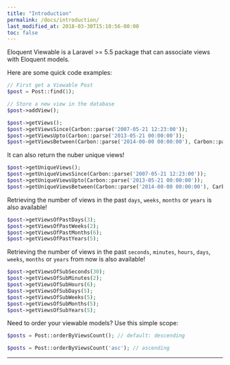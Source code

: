 ```yaml
---
title: "Introduction"
permalink: /docs/introduction/
last_modified_at: 2018-03-30T15:10:56-00:00
toc: false
---
```


Eloquent Viewable is a Laravel >= 5.5 package that can associate views with Eloquent models.

Here are some quick code examples:

```php
// First get a Viewable Post
$post = Post::find(1);

// Store a new view in the database
$post->addView();
```

```php
$post->getViews();
$post->getViewsSince(Carbon::parse('2007-05-21 12:23:00'));
$post->getViewsUpto(Carbon::parse('2013-05-21 00:00:00'));
$post->getViewsBetween(Carbon::parse('2014-00-00 00:00:00'), Carbon::parse('2016-00-00 00:00:00'));
```

It can also return the nuber unique views!

```php
$post->getUniqueViews();
$post->getUniqueViewsSince(Carbon::parse('2007-05-21 12:23:00'));
$post->getUniqueViewsUpto(Carbon::parse('2013-05-21 00:00:00'));
$post->getUniqueViewsBetween(Carbon::parse('2014-00-00 00:00:00'), Carbon::parse('2016-00-00 00:00:00'));
```

Retrieving the number of views in the past `days`, `weeks`, `months` or `years` is also available!

```php
$post->getViewsOfPastDays(3);
$post->getViewsOfPastWeeks(2);
$post->getViewsOfPastMonths(6);
$post->getViewsOfPastYears(5);
```

Retrieving the number of views in the past `seconds`, `minutes`, `hours`, `days`, `weeks`, `months` or `years` from now is also available!

```php
$post->getViewsOfSubSeconds(30);
$post->getViewsOfSubMinutes(2);
$post->getViewsOfSubHours(6);
$post->getViewsOfSubDays(5);
$post->getViewsOfSubWeeks(5);
$post->getViewsOfSubMonths(5);
$post->getViewsOfSubYears(5);
```

Need to order your viewable models? Use this simple scope:

```php
$posts = Post::orderByViewsCount(); // default: descending

$posts = Post::orderByViewsCount('asc'); // ascending
```

---
